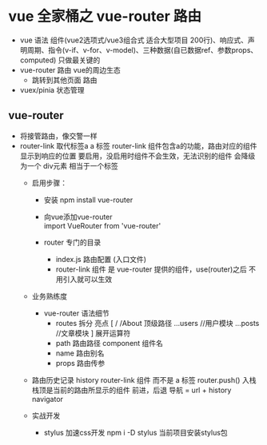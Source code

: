 # vue 全家桶之 vue-router 路由

- vue 语法 组件(vue2选项式/vue3组合式 适合大型项目 200行)、响应式、声明周期、指令(v-if、v-for、v-model)、三种数据(自已数据ref、参数props、computed)
只做最关键的
- vue-router 路由 vue的周边生态
  - 跳转到其他页面 路由
- vuex/pinia 状态管理

## vue-router 
- 将接管路由，像交警一样
- router-link  取代标签a
  a 标签
  router-link 组件包含a的功能，路由对应的组件显示到响应的位置
  要启用，没启用时组件不会生效，无法识别的组件 会降级为一个 div元素 相当于一个标签
  - 启用步骤：
    - 安装
      npm install vue-router
    - 向vue添加vue-router  
      import VueRouter from 'vue-router'

    - router 专门的目录
      - index.js 路由配置 (入口文件)
      - router-link 组件 是 vue-router 提供的组件，use(router)之后  不用引入就可以生效

  - 业务熟练度
    - vue-router 语法细节
      - routes 拆分 亮点
       [
        /
        /About 顶级路径
        ...users //用户模块
        ...posts //文章模块
       ]
       展开运算符
       - path 路由路径 component 组件名
        - name 路由别名
        - props 路由传参

  - 路由历史记录 history
    router-link 组件 而不是 a 标签
    router.push() 入栈
    栈顶是当前的路由所显示的组件
    前进，后退
    导航 = url + history  navigator
      
  - 实战开发
    - stylus 
      加速css开发
      npm i -D stylus 当前项目安装stylus包
      